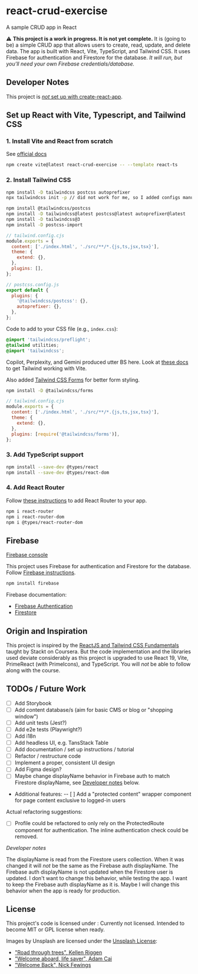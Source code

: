 # react-crud-exercise

A sample CRUD app in React

⚠️ **This project is a work in progress. It is not yet complete.**
It is (going to be) a simple CRUD app that allows users to create, read, update, and delete data. The app is built with React, Vite, TypeScript, and Tailwind CSS. It uses Firebase for authentication and Firestore for the database. _It will run, but you'll need your own Firebase credentials/database._

## Developer Notes

This project is [_not_ set up with create-react-app](https://react.dev/blog/2025/02/14/sunsetting-create-react-app).

## Set up React with Vite, Typescript, and Tailwind CSS

### 1. Install Vite and React from scratch

See [official docs](https://react.dev/learn/build-a-react-app-from-scratch#vite)

```bash
npm create vite@latest react-crud-exercise -- --template react-ts
```

### 2. Install Tailwind CSS

```bash
npm install -D tailwindcss postcss autoprefixer
npx tailwindcss init -p // did not work for me, so I added configs manually, see below

npm install @tailwindcss/postcss
npm install -D tailwindcss@latest postcss@latest autoprefixer@latest
npm install -D tailwindcss@3
npm install -D postcss-import
```

```javascript
// tailwind.config.cjs
module.exports = {
  content: ['./index.html', './src/**/*.{js,ts,jsx,tsx}'],
  theme: {
    extend: {},
  },
  plugins: [],
};
```

```javascript
// postcss.config.js
export default {
  plugins: {
    '@tailwindcss/postcss': {},
    autoprefixer: {},
  },
};
```

Code to add to your CSS file (e.g., `index.css`):

```css
@import 'tailwindcss/preflight';
@tailwind utilities;
@import 'tailwindcss';
```

Copilot, Perplexity, and Gemini produced utter BS here.
Look at [these docs](https://tailwindcss.com/docs/installation/using-vite) to get Tailwind working with Vite.

Also added [Tailwind CSS Forms](https://github.com/tailwindlabs/tailwindcss-forms) for better form styling.

```bash
npm install -D @tailwindcss/forms
```

```javascript
// tailwind.config.cjs
module.exports = {
  content: ['./index.html', './src/**/*.{js,ts,jsx,tsx}'],
  theme: {
    extend: {},
  },
  plugins: [require('@tailwindcss/forms')],
};
```

### 3. Add TypeScript support

```bash
npm install --save-dev @types/react
npm install --save-dev @types/react-dom
```

### 4. Add React Router

Follow [these instructions](https://reactrouter.com/start/data/installation) to add React Router to your app.

```bash
npm i react-router
npm i react-router-dom
npm i @types/react-router-dom
```

## Firebase

[Firebase console](https://console.firebase.google.com/project/react-crud-exercise)

This project uses Firebase for authentication and Firestore for the database. Follow [Firebase instructions](https://console.firebase.google.com/project/react-crud-exercise/overview).

```bash
npm install firebase

```

Firebase documentation:

- [Firebase Authentication](https://firebase.google.com/docs/auth/web/start)
- [Firestore](https://firebase.google.com/docs/firestore/quickstart)

## Origin and Inspiration

This project is inspired by the [ReactJS and Tailwind CSS Fundamentals
](https://www.coursera.org/learn/packt-reactjs-and-tailwind-css-fundamentals-szmrn/home/info) taught by Stackt on Coursera. But the code implementation and the libraries used deviate considerably as this project is upgraded to use React 19, Vite, PrimeReact (with PrimeIcons), and TypeScript. You will _not_ be able to follow along with the course.

## TODOs / Future Work

- [ ] Add Storybook
- [ ] Add content database/s (aim for basic CMS or blog or "shopping window")
- [ ] Add unit tests (Jest?)
- [ ] Add e2e tests (Playwright?)
- [ ] Add i18n
- [ ] Add headless UI, e.g. TansStack Table
- [ ] Add documentation / set up instructions / tutorial
- [ ] Refactor / restructure code
- [ ] Implement a proper, consistent UI design
- [ ] Add Figma design?
- [ ] Maybe change displayName behavior in Firebase auth to match Firestore displayName, see [Developer notes](#developer-notes) below.
- Additional features:
  -- [ ] Add a "protected content" wrapper component for page content exclusive to logged-in users

Actual refactoring suggestions:

- [ ] Profile could be refactored to only rely on the ProtectedRoute component for authentication. The inline authentication check could be removed.

_Developer notes_

The displayName is read from the Firestore users collection. When it was changed it will _not_ be the same as the Firebase auth displayName. The Firebase auth displayName is not updated when the Firestore user is updated. I don't want to change this behavior, while testing the app. I want to keep the Firebase auth displayName as it is. Maybe I will change this behavior when the app is ready for production.

## License

This project's code is licensed under : Currently not licensed. Intended to become MIT or GPL license when ready.

Images by Unsplash are licensed under the [Unsplash License](https://unsplash.com/license):

- ["Road through trees", Kellen Riggen](https://unsplash.com/de/fotos/eine-kurvige-strasse-mit-einem-baum-an-der-seite-ZHnTWmiz000)
- ["Welcome aboard, life saver", Adam Cai](https://unsplash.com/de/fotos/ein-rettungsschwimmer-der-an-einer-wand-hangt-mit-einem-willkommensschild-an-bord-_Sp4jNiW_j0)
- ["Welcome Back", Nick Fewings](https://unsplash.com/de/fotos/ein-willkommensschild-mit-einem-smiley-bTRsbY5RLr4)
